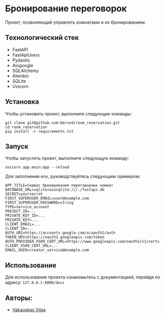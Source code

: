# Бронирование переговорок

Проект, позволяющий управлять комнатами и их бронированием.

## Технологический стек

* FastAPI
* FastApiUsers
* Pydantic
* Aiogoogle
* SQLAlchemy
* Alembic
* SQLite
* Uvicorn

## Установка

Чтобы установить проект, выполните следующие команды:

```
git clone git@github.com:Qerced/room_reservation.git
cd room_reservation
pip install -r requirements.txt
```

## Запуск

Чтобы запустить проект, выполните следующую команду:

```
uvicorn app.main:app --reload
```

Для заполнения env, руководствуйтесь следующим примером:

```
APP_TITLE=Сервис бронирования переговорных комнат
DATABASE_URL=sqlite+aiosqlite:///./fastapi.db
SECRET=yoursecret
FIRST_SUPERUSER_EMAIL=user@example.com
FIRST_SUPERUSER_PASSWORD=string
TYPE=service_account
PROJECT_ID=...
PRIVATE_KEY_ID=...
PRIVATE_KEY=...
CLIENT_EMAIL=...
CLIENT_ID=...
AUTH_URI=https://accounts.google.com/o/oauth2/auth
TOKEN_URI=https://oauth2.googleapis.com/token
AUTH_PROVIDER_X509_CERT_URL=https://www.googleapis.com/oauth2/v1/certs
CLIENT_X509_CERT_URL=...
EMAIL_USER=creator_service@example.com
```

## Использование

Для использования проекта ознакомьтесь с документацией, перейдя по адресу: `127.0.0.1:8000/docs`

## Авторы:
- [Vakauskas Vitas](https://github.com/Qerced)
